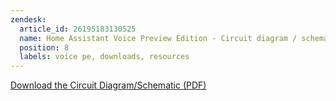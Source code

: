 ```yaml
---
zendesk:
  article_id: 26195183130525
  name: Home Assistant Voice Preview Edition - Circuit diagram / schematic
  position: 8
  labels: voice pe, downloads, resources
---
```


[Download the Circuit Diagram/Schematic (PDF)](/static/docs/voice/home_assistant_voice_pe_schematic_v1.0_241009.pdf)